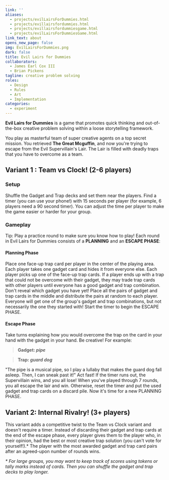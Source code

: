 ```yaml
---
link: ''
aliases:
  - projects/evilLairsForDummies.html
  - projects/evillairsfordummies.html
  - projects/evillairsfordummiesgame.html
  - projects/evilLairsForDummiesGame.html
link_text: about
opens_new_page: false
img: EvilLairsForDummies.png
dark: false
title: Evil Lairs for Dummies
collaborators:
  - James Earl Cox III
  - Brian Pickens
tagline: creative problem solving
roles:
  - Design
  - Rules
  - Art
  - Implementation
categories:
  - experiment
---
```


**Evil Lairs for Dummies** is a game that promotes quick thinking and out-of-the-box creative problem solving within a loose storytelling framework.

You play as masterful team of super creative agents on a top secret mission. You retrieved **The Great Mcguffin**, and now you're trying to escape from the Evil Supervillain's Lair. The Lair is filled with deadly traps that you have to overcome as a team.

## Variant 1 : Team vs Clock! (2-6 players)

### Setup
Shuffle the Gadget and Trap decks and set them near the players. Find a timer (you can use your phone!) with 15 seconds per player (for example, 6 players need a 90 second timer). You can adjust the time per player to make the game easier or harder for your group.

### Gameplay
Tip: Play a practice round to make sure you know how to play! Each round in Evil Lairs for Dummies consists of a **PLANNING** and an **ESCAPE PHASE**:

#### Planning Phase
Place one face-up trap card per player in the center of the playing area. Each player takes one gadget card and hides it from everyone else.
Each player picks up one of the face-up trap cards. If a player ends up with a trap that could not be overcome with their gadget, they may trade trap cards with other players until everyone has a good gadget and trap combination. Don't reveal which gadget you have yet!
Place all the pairs of gadget and trap cards in the middle and distribute the pairs at random to each player. Everyone will get one of the group's gadget and trap combinations, but not necessarily the one they started with! Start the timer to begin the ESCAPE PHASE.

#### Escape Phase
Take turns explaining how you would overcome the trap on the card in your hand with the gadget in your hand. Be creative! For example:

> **Gadget: _pipe_**

> **Trap: _guard dog_**

"The pipe is a musical pipe, so I play a lullaby that makes the guard dog fall asleep. Then, I can sneak past it!"
Act fast! If the timer runs out, the Supervillain wins, and you all lose! When you've played through 7 rounds, you all escape the lair and win. Otherwise, reset the timer and put the used gadget and trap cards on a discard pile. Now it's time for a new PLANNING PHASE.

## Variant 2: Internal Rivalry! (3+ players)
This variant adds a competitive twist to the Team vs Clock variant and doesn't require a timer.
Instead of discarding their gadget and trap cards at the end of the escape phase, every player gives them to the player who, in their opinion, had the best or most creative trap solution (you can't vote for yourself!).*
The player with the most awarded gadget and trap card pairs after an agreed-upon number of rounds wins.

_\* For large groups, you may want to keep track of scores using tokens or tally marks instead of cards. Then you can shuffle the gadget and trap decks to play longer._